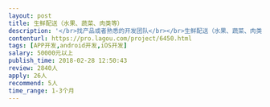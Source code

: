 ```yaml
---                
layout: post       
title: 生鲜配送（水果、蔬菜、肉类等）           
description: '</br>找产品或者熟悉的开发团队</br></br>生鲜配送（水果、蔬菜、肉类等），</br>1、订单，接受各小店的订购，总部根据订单采购相应东西，总部下面有站点，总部配送中心直接配送到站点，站点给小店配送，站点总部需要打印订单，订单定购顾户可在手机上操作</br>2、支付，小店根据订单的数量，支付钱（网络支付），配送中心根据实际配送的数据计算金额，这个会存在部分差额，需要退钱或补款</br>3、配送，配送中心，配送时的称秤的重量，直接传输到电脑，顾客根据收到数量确认订单。</br>4、还需以上的明细、报表。</br></br>要求：有相关案例成果</br>'     
contenturl: https://pro.lagou.com/project/6450.html      
tags: [APP开发,android开发,iOS开发]            
salary: 50000元以上          
publish_time: 2018-02-28 12:50:43         
review: 2840人                   
apply: 26人                   
recommend: 5人                   
time_range: 1-3个月              
---                 
```

